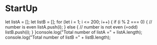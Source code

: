 # StartUp
let listA = [];
let listB = [];
for (let i = 1; i <= 200; i++) {
if (i % 2 === 0) {
// number is even
listA.push(i);
} else {
// number is not even (=odd)
listB.push(i);
} }console.log("Total number of listA =" + listA.length);
console.log("Total number of listB =" + listB.length);
